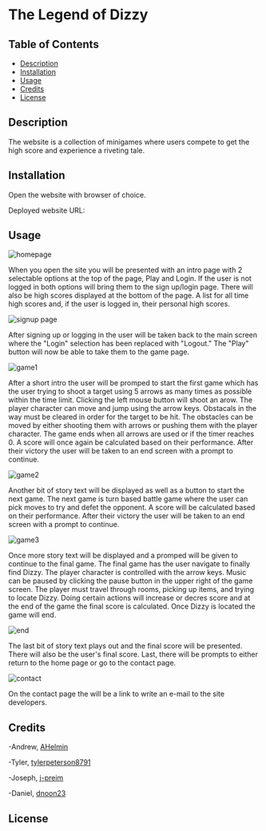 # The Legend of Dizzy 

## Table of Contents

- [Description](#description)
- [Installation](#installation)
- [Usage](#usage)
- [Credits](#credits)
- [License](#license)

## Description
The website is a collection of minigames where users compete to get the high score and experience a riveting tale.

## Installation
Open the website with browser of choice.

Deployed website URL: 

## Usage
![homepage](./public/images/screenshot1.png)

When you open the site you will be presented with an intro page with 2 selectable options at the top of the page, Play and Login.  If the user is not logged in both options will bring them to the sign up/login page.  There will also be high scores displayed at the bottom of the page.  A list for all time high scores and, if the user is logged in, their personal high scores.
 
![signup page](./public/images/screenshot2.png)

After signing up or logging in the user will be taken back to the main screen where the "Login" selection has been replaced with "Logout."  The "Play" button will now be able to take them to the game page.

![game1](./public/images/screenshot3.png)

After a short intro the user will be promped to start the first game which has the user trying to shoot a target using 5 arrows as many times as possible within the time limit.  Clicking the left mouse button will shoot an arow.  The player character can move and jump using the arrow keys.  Obstacals in the way must be cleared in order for the target to be hit.  The obstacles can be moved by either shooting them with arrows or pushing them with the player character.  The game ends when all arrows are used or if the timer reaches 0.  A score will once again be calculated based on their performance.  After their victory the user will be taken to an end screen with a prompt to continue.

![game2](./public/images/screenshot4.png)

Another bit of story text will be displayed as well as a button to start the next game.  The next game is turn based battle game where the user can pick moves to try and defet the opponent.  A score will be calculated based on their performance.  After their victory the user will be taken to an end screen with a prompt to continue.

![game3](./public/images/screenshot5.png)

Once more story text will be displayed and a promped will be given to continue to the final game.  The final game has the user navigate to finally find Dizzy.  The player character is controlled with the arrow keys.  Music can be paused by clicking the pause button in the upper right of the game screen.  The player must travel through rooms, picking up items, and trying to locate Dizzy.  Doing certain actions will increase or decres score and at the end of the game the final score is calculated.  Once Dizzy is located the game will end.

![end](./public/images/screenshot6.png)

The last bit of story text plays out and the final score will be presented.  There will also be the user's final score.  Last, there will be prompts to either return to the home page or go to the contact page.

![contact](./public/images/screenshot7.png)

On the contact page the will be a link to write an e-mail to the site developers.

## Credits

-Andrew, [AHelmin](https://github.com/AHelmin)

-Tyler, [tylerpeterson8791](https://github.com/tylerpeterson8791)

-Joseph, [j-preim](https://github.com/j-preim)

-Daniel, [dnoon23](https://github.com/dnoon23)

## License
